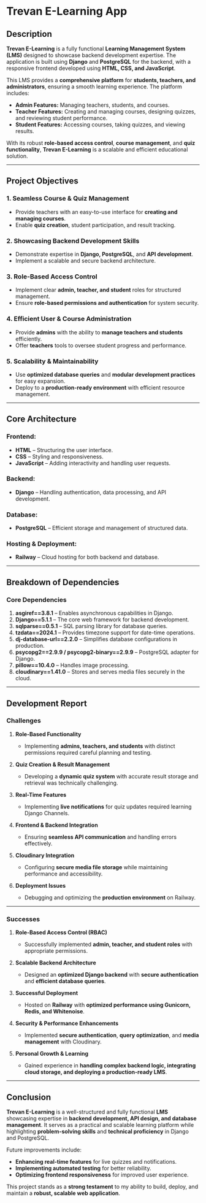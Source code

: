 # Trevan E-Learning App

## Description  
**Trevan E-Learning** is a fully functional **Learning Management System (LMS)** designed to showcase backend development expertise. The application is built using **Django** and **PostgreSQL** for the backend, with a responsive frontend developed using **HTML, CSS, and JavaScript**.  

This LMS provides a **comprehensive platform** for **students, teachers, and administrators**, ensuring a smooth learning experience. The platform includes:  
- **Admin Features:** Managing teachers, students, and courses.  
- **Teacher Features:** Creating and managing courses, designing quizzes, and reviewing student performance.  
- **Student Features:** Accessing courses, taking quizzes, and viewing results.  

With its robust **role-based access control**, **course management**, and **quiz functionality**, **Trevan E-Learning** is a scalable and efficient educational solution.  

---

## **Project Objectives**  

### 1. **Seamless Course & Quiz Management**  
- Provide teachers with an easy-to-use interface for **creating and managing courses**.  
- Enable **quiz creation**, student participation, and result tracking.  

### 2. **Showcasing Backend Development Skills**  
- Demonstrate expertise in **Django, PostgreSQL**, and **API development**.  
- Implement a scalable and secure backend architecture.  

### 3. **Role-Based Access Control**  
- Implement clear **admin, teacher, and student** roles for structured management.  
- Ensure **role-based permissions and authentication** for system security.  

### 4. **Efficient User & Course Administration**  
- Provide **admins** with the ability to **manage teachers and students** efficiently.  
- Offer **teachers** tools to oversee student progress and performance.  

### 5. **Scalability & Maintainability**  
- Use **optimized database queries** and **modular development practices** for easy expansion.  
- Deploy to a **production-ready environment** with efficient resource management.  

---

## **Core Architecture**  

### **Frontend:**  
- **HTML** – Structuring the user interface.  
- **CSS** – Styling and responsiveness.  
- **JavaScript** – Adding interactivity and handling user requests.  

### **Backend:**  
- **Django** – Handling authentication, data processing, and API development.  

### **Database:**  
- **PostgreSQL** – Efficient storage and management of structured data.  

### **Hosting & Deployment:**  
- **Railway** – Cloud hosting for both backend and database.  

---

## **Breakdown of Dependencies**  

### **Core Dependencies**  
1. **asgiref==3.8.1** – Enables asynchronous capabilities in Django.  
2. **Django==5.1.1** – The core web framework for backend development.  
3. **sqlparse==0.5.1** – SQL parsing library for database queries.  
4. **tzdata==2024.1** – Provides timezone support for date-time operations.  
5. **dj-database-url==2.2.0** – Simplifies database configurations in production.  
6. **psycopg2==2.9.9 / psycopg2-binary==2.9.9** – PostgreSQL adapter for Django.  
7. **pillow==10.4.0** – Handles image processing.  
8. **cloudinary==1.41.0** – Stores and serves media files securely in the cloud.  

---

## **Development Report**  

### **Challenges**  

1. **Role-Based Functionality**  
   - Implementing **admins, teachers, and students** with distinct permissions required careful planning and testing.  

2. **Quiz Creation & Result Management**  
   - Developing a **dynamic quiz system** with accurate result storage and retrieval was technically challenging.  

3. **Real-Time Features**  
   - Implementing **live notifications** for quiz updates required learning Django Channels.  

4. **Frontend & Backend Integration**  
   - Ensuring **seamless API communication** and handling errors effectively.  

5. **Cloudinary Integration**  
   - Configuring **secure media file storage** while maintaining performance and accessibility.  

6. **Deployment Issues**  
   - Debugging and optimizing the **production environment** on Railway.  

---

### **Successes**  

1. **Role-Based Access Control (RBAC)**  
   - Successfully implemented **admin, teacher, and student roles** with appropriate permissions.  

2. **Scalable Backend Architecture**  
   - Designed an **optimized Django backend** with **secure authentication** and **efficient database queries**.  

3. **Successful Deployment**  
   - Hosted on **Railway** with **optimized performance using Gunicorn, Redis, and Whitenoise**.  

4. **Security & Performance Enhancements**  
   - Implemented **secure authentication**, **query optimization**, and **media management** with Cloudinary.  

5. **Personal Growth & Learning**  
   - Gained experience in **handling complex backend logic, integrating cloud storage, and deploying a production-ready LMS**.  

---

## **Conclusion**  

**Trevan E-Learning** is a well-structured and fully functional **LMS** showcasing expertise in **backend development, API design, and database management**. It serves as a practical and scalable learning platform while highlighting **problem-solving skills** and **technical proficiency** in Django and PostgreSQL.  

Future improvements include:  
- **Enhancing real-time features** for live quizzes and notifications.  
- **Implementing automated testing** for better reliability.  
- **Optimizing frontend responsiveness** for improved user experience.  

This project stands as a **strong testament** to my ability to build, deploy, and maintain a **robust, scalable web application**.
